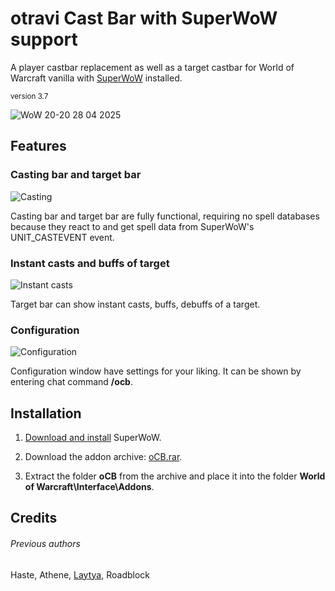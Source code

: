 # otravi Cast Bar with SuperWoW support
A player castbar replacement as well as a target castbar for World of Warcraft vanilla with [SuperWoW](https://github.com/balakethelock/SuperWoW) installed.

<sub>version 3.7</sub>

![WoW 20-20 28 04 2025](https://github.com/user-attachments/assets/34d65f41-b102-4690-aa7a-68ca45f1b8cd)


## Features
  ### Casting bar and target bar
  ![Casting](https://github.com/user-attachments/assets/c76bc1b3-2382-40e4-94d5-8c2bb5533150)
  
  Casting bar and target bar are fully functional, requiring no spell databases because they react to and get spell data from SuperWoW's UNIT_CASTEVENT event.

  ### Instant casts and buffs of target
  ![Instant casts](https://github.com/user-attachments/assets/672f9c04-da81-4212-96a0-c9a2ac873380)

  Target bar can show instant casts, buffs, debuffs of a target.

  ### Configuration
  ![Configuration](https://github.com/user-attachments/assets/7dd1a9f9-4f0a-4295-82ec-98302087869c)

  Configuration window have settings for your liking. It can be shown by entering chat command **/ocb**.

## Installation
  1. [Download and install](https://github.com/pepopo978/SuperwowInstallation) SuperWoW.
  2. Download the addon archive: [oCB.rar](https://github.com/Shellyoung/oCB-Super-WoW/releases/download/3.7/oCB.rar).
  
  3. Extract the folder	**oCB** from the archive and place it into the folder **World of Warcraft\Interface\Addons**.

## Credits

###### Previous authors
Haste, Athene, [Laytya](https://github.com/laytya), Roadblock
